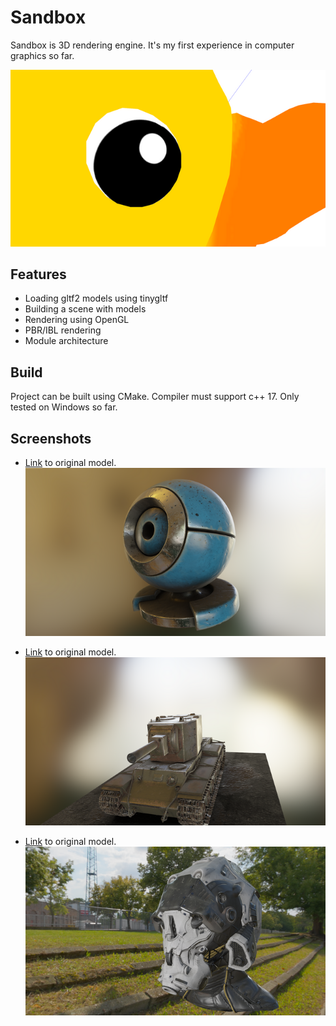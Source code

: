# Sandbox
Sandbox is 3D rendering engine. It's my first experience in computer graphics so far.

![](screenshots/duck.png)

## Features
* Loading gltf2 models using tinygltf
* Building a scene with models
* Rendering using OpenGL
* PBR/IBL rendering
* Module architecture

## Build
Project can be built using CMake. Compiler must support c++ 17.
Only tested on Windows so far.

## Screenshots
* [Link](https://sketchfab.com/3d-models/material-ball-in-3d-coat-a6bdf1d11d714e07b9dd99dda02de965) to original model.  
![](screenshots/ball.png)

* [Link](https://sketchfab.com/3d-models/kv-2-heavy-tank-1940-ba8b84d78c0a42038cf2eaa4210ef296) to original model.    
![](screenshots/tank.png)  

* [Link](https://github.com/KhronosGroup/glTF-Sample-Models/tree/master/2.0/SciFiHelmet) to original model.  
![](screenshots/helmet.png)
